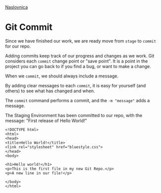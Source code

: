 [Naslovnica](index.md)
# Git Commit

Since we have finished our work, we are ready move from `stage` to `commit` for our repo.

Adding commits keep track of our progress and changes as we work. Git considers each `commit` change point or "save point". It is a point in the project you can go back to if you find a bug, or want to make a change.

When we `commit`, we should always include a message.

By adding clear messages to each `commit`, it is easy for yourself (and others) to see what has changed and when.

The `commit` command performs a commit, and the `-m "message"` adds a message.

The Staging Environment has been committed to our repo, with the message:
"First release of Hello World!"


```
<!DOCTYPE html>
<html>
<head>
<title>Hello World!</title>
<link rel="stylesheet" href="bluestyle.css">
</head>
<body>

<h1>Hello world!</h1>
<p>This is the first file in my new Git Repo.</p>
<p>A new line in our file!</p>

</body>
</html>
```

